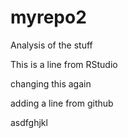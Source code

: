 # myrepo2
Analysis of the stuff

This is a line from RStudio

changing this again

adding a line from github

asdfghjkl